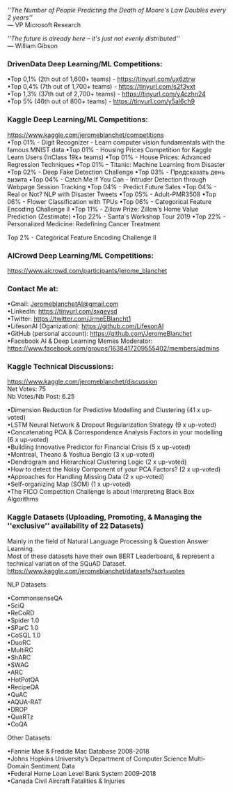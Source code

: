 *''The Number of People Predicting the Death of Moore's Law Doubles every 2 years''*   
― VP Microsoft Research   

*''The future is already here – it's just not evenly distributed''*   
― William Gibson   

### DrivenData Deep Learning/ML Competitions:
•Top 0,1% (2th out of 1,600+ teams) - https://tinyurl.com/ux6ztrw   
•Top 0,4% (7th out of 1,700+ teams) - https://tinyurl.com/s2f3yxt   
•Top 1,3% (37th out of 2,700+ teams) - https://tinyurl.com/y4czhn24   
•Top 5% (46th out of 800+ teams) - https://tinyurl.com/y5al6ch9   

### Kaggle Deep Learning/ML Competitions:   
https://www.kaggle.com/jeromeblanchet/competitions   
•Top 01% - Digit Recognizer - Learn computer vision fundamentals with the famous MNIST data
•Top 01% - Housing Prices Competition for Kaggle Learn Users (InClass 19k+ teams)
•Top 01% - House Prices: Advanced Regression Techniques
•Top 01% - Titanic: Machine Learning from Disaster
•Top 02% - Deep Fake Detection Challenge
•Top 03% - Предсказать день визита
•Top 04% - Catch Me If You Can - Intruder Detection through Webpage Session Tracking
•Top 04% - Predict Future Sales
•Top 04% - Real or Not? NLP with Disaster Tweets
•Top 05% - Adult-PMR3508
•Top 06% - Flower Classification with TPUs
•Top 06% - Categorical Feature Encoding Challenge II
•Top 11% - Zillow Prize: Zillow’s Home Value Prediction (Zestimate)
•Top 22% - Santa's Workshop Tour 2019
•Top 22% - Personalized Medicine: Redefining Cancer Treatment

Top 2% - Categorical Feature Encoding Challenge II   


### AICrowd Deep Learning/ML Competitions:
https://www.aicrowd.com/participants/jerome_blanchet   

### Contact Me at:
•Gmail: JeromeblanchetAI@gmail.com   
•LinkedIn: https://tinyurl.com/sxqeysd   
•Twitter: https://twitter.com/JrmeEBlancht1    
•LifesonAI (Oganization): https://github.com/LifesonAI   
•GitHub (personal account): https://github.com/JeromeBlanchet  
•Facebook AI & Deep Learning Memes Moderator: https://www.facebook.com/groups/1638417209555402/members/admins   

### Kaggle Technical Discussions:
https://www.kaggle.com/jeromeblanchet/discussion   
Net Votes: 75   
Nb Votes/Nb Post: 6.25   

•Dimension Reduction for Predictive Modelling and Clustering (41 x up-voted)   
•LSTM Neural Network & Dropout Regularization Strategy (9 x up-voted)   
•Concatenating PCA & Correspondence Analysis Factors in your modelling (6 x up-voted)   
•Building Innovative Predictor for Financial Crisis (5 x up-voted)   
•Montreal, Theano & Yoshua Bengio (3 x up-voted)   
•Dendrogram and Hierarchical Clustering Logic (2 x up-voted)   
•How to detect the Noisy Component of your PCA Factors? (2 x up-voted)   
•Approaches for Handling Missing Data (2 x up-voted)   
•Self-organizing Map (SOM) (1 x up-voted)   
•The FICO Competition Challenge is about Interpreting Black Box Algorithms   

### Kaggle Datasets (Uploading, Promoting, & Managing the ''exclusive'' availability of 22 Datasets)
Mainly in the field of Natural Language Processing & Question Answer Learning.   
Most of these datasets have their own BERT Leaderboard, & represent a technical variation of the SQuAD Dataset.   
https://www.kaggle.com/jeromeblanchet/datasets?sort=votes   

NLP Datasets:   

•CommonsenseQA   
•SciQ   
•ReCoRD   
•Spider 1.0   
•SParC 1.0   
•CoSQL 1.0   
•DuoRC   
•MultiRC   
•ShARC   
•SWAG   
•ARC   
•HotPotQA   
•RecipeQA   
•QuAC   
•AQUA-RAT   
•DROP   
•QuaRTz   
•CoQA   

Other Datasets:   

•Fannie Mae & Freddie Mac Database 2008-2018   
•Johns Hopkins University’s Department of Computer Science Multi-Domain Sentiment Data   
•Federal Home Loan Level Bank System 2009-2018   
•Canada Civil Aircraft Fatalities & Injuries   

